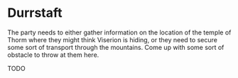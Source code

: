 # Durrstaft
The party needs to either gather information on the location of the temple of Thorm where they might think Viserion is hiding, or they need to secure some sort of transport through the mountains. Come up with some sort of obstacle to throw at them here.

TODO
